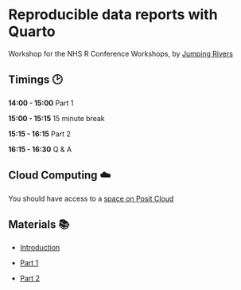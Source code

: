 # Reproducible data reports with Quarto

Workshop for the NHS R Conference Workshops, by [Jumping Rivers](https://jumpingrivers.com)

## Timings :clock2:

**14:00 - 15:00** Part 1

**15:00 - 15:15** 15 minute break

**15:15 - 16:15** Part 2

**16:15 - 16:30** Q & A


## Cloud Computing :cloud:

You should have access to a [space on Posit Cloud](https://posit.cloud/spaces/293797/content/)


## Materials :books:

* [Introduction](https://jumpingrivers.github.io/2022-nhs-r-quarto/slides/introduction.html)

* [Part 1](https://jumpingrivers.github.io/2022-nhs-r-quarto/slides/part1.html)

* [Part 2](https://jumpingrivers.github.io/2022-nhs-r-quarto/slides/part1.html)

